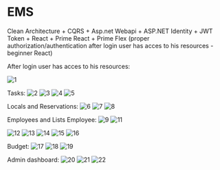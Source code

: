 # EMS
Clean Architecture + CQRS + Asp.net Webapi + ASP.NET Identity + JWT Token + React + Prime React + Prime Flex (proper authorization/authentication after login user has acces to his resources - beginner React)

After login user has acces to his resources:

![1](https://github.com/user-attachments/assets/b0bc9fd4-e8b0-4f4f-aa11-fd4995ba9401)

Tasks:
![2](https://github.com/user-attachments/assets/3aa72e47-7a94-4ea4-a296-12bf6fa92be1)
![3](https://github.com/user-attachments/assets/c613b50a-b08c-43d3-820c-06602cb121a7)
![4](https://github.com/user-attachments/assets/83783df3-774e-4420-b4fd-16239f06cf77)
![5](https://github.com/user-attachments/assets/4f0a55f7-77a2-4ebc-83d1-703fa3069be1)

Locals and Reservations:
![6](https://github.com/user-attachments/assets/4583a764-1543-4f5e-b8d7-aee3c7cdbe9b)
![7](https://github.com/user-attachments/assets/8a386e2d-62ff-44f9-85aa-16957e635920)
![8](https://github.com/user-attachments/assets/bd96c77f-e003-4472-af26-60f04347eb8d)

Employees and Lists Employee:
![9](https://github.com/user-attachments/assets/dc8283ca-5b76-437b-8a46-8c80a1723d47)
![11](https://github.com/user-attachments/assets/592fa6c5-4631-48ad-a362-8a4b9d5dfc24)

![12](https://github.com/user-attachments/assets/280a821d-8417-4af4-b476-a60b2d6e712b)
![13](https://github.com/user-attachments/assets/80b95127-1802-49f1-9a9d-3b0fb28b60f9)
![14](https://github.com/user-attachments/assets/2a7ce6dd-7f99-4de1-b0bf-f3a1ec012c18)
![15](https://github.com/user-attachments/assets/0d6157f7-63bc-4aa4-8f7f-a934a5bae29c)
![16](https://github.com/user-attachments/assets/68830e74-a038-4fa9-a0b2-033f0e1322e1)

<!--![5](https://github.com/user-attachments/assets/eb410c30-720c-4ce7-aac9-d1faced2f45d)-->

Budget:
![17](https://github.com/user-attachments/assets/fedc41e0-2ecb-4860-bec3-ce0c28e7c7ce)
![18](https://github.com/user-attachments/assets/467fd818-bf6d-463f-8057-167b2a31fd82)
![19](https://github.com/user-attachments/assets/5abb7f06-aaa5-4945-8b6d-da743204590d)

Admin dashboard:
![20](https://github.com/user-attachments/assets/19bf3cbd-956c-41aa-9402-a4fc102f32cf)
![21](https://github.com/user-attachments/assets/4c4433d1-029c-4563-86be-0199fa152c83)
![22](https://github.com/user-attachments/assets/356ef13d-35e8-45aa-bdd6-f3f7576baec2)
